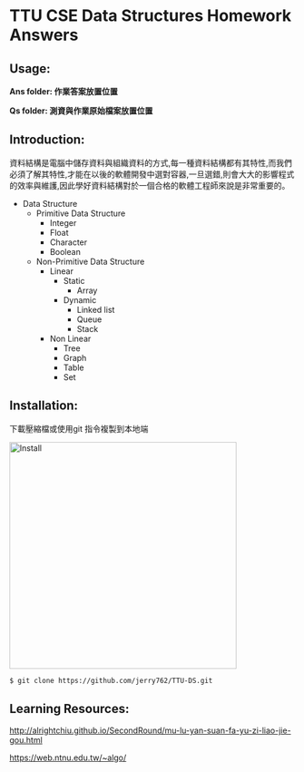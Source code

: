 # TTU CSE Data Structures Homework Answers

## Usage:

**Ans folder: 作業答案放置位置**  

**Qs folder: 測資與作業原始檔案放置位置**  

## Introduction:

資料結構是電腦中儲存資料與組織資料的方式,每一種資料結構都有其特性,而我們必須了解其特性,才能在以後的軟體開發中選對容器,一旦選錯,則會大大的影響程式的效率與維護,因此學好資料結構對於一個合格的軟體工程師來說是非常重要的。


- Data Structure
    - Primitive Data Structure
        - Integer
        - Float
        - Character
        - Boolean
    - Non-Primitive Data Structure
        - Linear
            - Static
                - Array
            - Dynamic
                - Linked list
                - Queue
                - Stack
        - Non Linear
            - Tree
            - Graph
            - Table
            - Set

## Installation:

下載壓縮檔或使用git 指令複製到本地端  

<img src="https://i.imgur.com/WhgAcOv.png" alt="Install" width="400"/>

```sh
$ git clone https://github.com/jerry762/TTU-DS.git
```

## Learning Resources:

<http://alrightchiu.github.io/SecondRound/mu-lu-yan-suan-fa-yu-zi-liao-jie-gou.html>  

<https://web.ntnu.edu.tw/~algo/>


